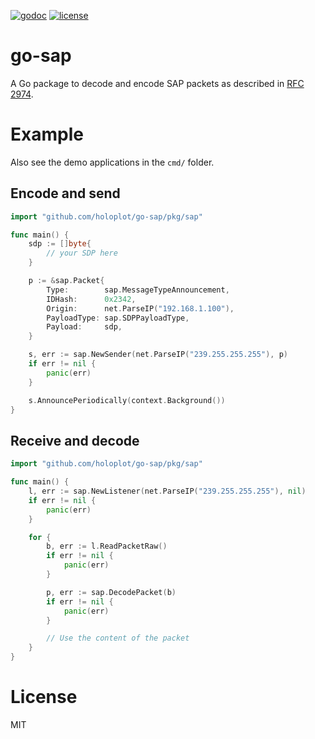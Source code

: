 [![godoc](http://img.shields.io/badge/godoc-reference-blue.svg?style=flat)](https://godoc.org/github.com/holoplot/go-sap) [![license](http://img.shields.io/badge/license-MIT-red.svg?style=flat)](https://raw.githubusercontent.com/holoplot/go-sap/main/LICENSE)

# go-sap

A Go package to decode and encode SAP packets as described in [RFC 2974](https://www.rfc-editor.org/rfc/rfc2974).

# Example

Also see the demo applications in the `cmd/` folder.

## Encode and send

```go
import "github.com/holoplot/go-sap/pkg/sap"

func main() {
	sdp := []byte{
		// your SDP here
	}

	p := &sap.Packet{
		Type:        sap.MessageTypeAnnouncement,
		IDHash:      0x2342,
		Origin:      net.ParseIP("192.168.1.100"),
		PayloadType: sap.SDPPayloadType,
		Payload:     sdp,
	}

	s, err := sap.NewSender(net.ParseIP("239.255.255.255"), p)
	if err != nil {
		panic(err)
	}

	s.AnnouncePeriodically(context.Background())
}
```

## Receive and decode

```go
import "github.com/holoplot/go-sap/pkg/sap"

func main() {
	l, err := sap.NewListener(net.ParseIP("239.255.255.255"), nil)
	if err != nil {
		panic(err)
	}

	for {
		b, err := l.ReadPacketRaw()
		if err != nil {
			panic(err)
		}

		p, err := sap.DecodePacket(b)
		if err != nil {
			panic(err)
		}

		// Use the content of the packet
	}
}
```

# License

MIT


